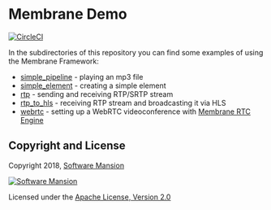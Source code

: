 # Membrane Demo

[![CircleCI](https://circleci.com/gh/membraneframework/membrane_demo.svg?style=svg)](https://circleci.com/gh/membraneframework/membrane_demo)

In the subdirectories of this repository you can find some examples of using the Membrane Framework:

- [simple_pipeline](https://github.com/membraneframework/membrane_demo/tree/master/simple_pipeline) - playing an mp3 file
- [simple_element](https://github.com/membraneframework/membrane_demo/tree/master/simple_element) - creating a simple element
- [rtp](https://github.com/membraneframework/membrane_demo/tree/master/rtp) - sending and receiving RTP/SRTP stream
- [rtp_to_hls](https://github.com/membraneframework/membrane_demo/tree/master/rtp_to_hls) - receiving RTP stream and broadcasting it via HLS
- [webrtc](https://github.com/membraneframework/membrane_demo/tree/master/webrtc) - setting up a WebRTC videoconference with [Membrane RTC Engine](https://github.com/membraneframework/membrane_rtc_engine)

## Copyright and License

Copyright 2018, [Software Mansion](https://swmansion.com/?utm_source=git&utm_medium=readme&utm_campaign=membrane)

[![Software Mansion](https://logo.swmansion.com/logo?color=white&variant=desktop&width=200&tag=membrane-github)](https://swmansion.com/?utm_source=git&utm_medium=readme&utm_campaign=membrane)

Licensed under the [Apache License, Version 2.0](LICENSE)

